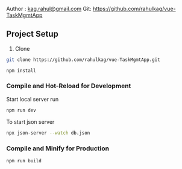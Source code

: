 Author : kag.rahul@gmail.com
Git: https://github.com/rahulkag/vue-TaskMgmtApp

## Project Setup
1. Clone
```sh
git clone https://github.com/rahulkag/vue-TaskMgmtApp.git

npm install
```

### Compile and Hot-Reload for Development

Start local server run
```sh
npm run dev
```
To start json server
```sh
npx json-server --watch db.json
```
### Compile and Minify for Production

```sh
npm run build
```

